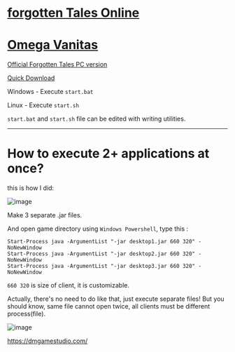 # [forgotten Tales Online](https://forum.dmgamestudio.com/index.php)

# [Omega Vanitas](https://ov.dmgamestudio.com/index.php)

[Official Forgotten Tales PC version](https://forum.dmgamestudio.com/viewtopic.php?t=17401)

[Quick Download](https://dmgamestudio.com/files/ft8.zip)

Windows - Execute `start.bat`

Linux - Execute `start.sh`

`start.bat` and `start.sh` file can be edited with writing utilities.

---

# How to execute 2+ applications at once?
this is how I did:

![image](https://github.com/CharmStrange/Snippet/assets/105769152/5944d3cb-4ab1-4c68-aecb-fbfcc88d3d61)

Make 3 separate .jar files.

And open game directory using `Windows Powershell`, type this :
```
Start-Process java -ArgumentList "-jar desktop1.jar 660 320" -NoNewWindow
Start-Process java -ArgumentList "-jar desktop2.jar 660 320" -NoNewWindow
Start-Process java -ArgumentList "-jar desktop3.jar 660 320" -NoNewWindow
```
`660 320` is size of client, it is customizable. 

Actually, there's no need to do like that, just execute separate files! But you should know, same file cannot open twice, all clients must be different process(file).

![image](https://github.com/CharmStrange/Snippet/assets/105769152/6bc29031-2933-425c-b69b-d1768b0d07c5)

https://dmgamestudio.com/
